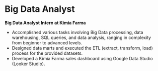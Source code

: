 # Big Data Analyst
**Big Data Analyst Intern at Kimia Farma**

* Accomplished various tasks involving Big Data processing, data warehousing, SQL queries, and data analysis, ranging in complexity from beginner to advanced levels.
* Designed data marts and executed the ETL (extract, transform, load) process for the provided datasets.
* Developed a Kimia Farma sales dashboard using Google Data Studio (Looker Studio).
